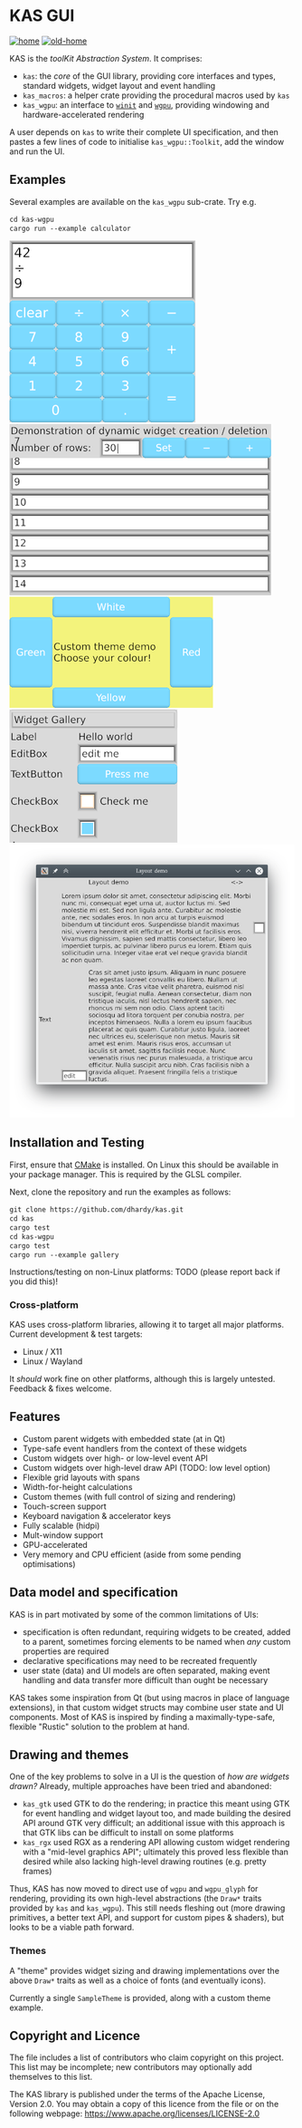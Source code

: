 KAS GUI
==========

[![home](https://img.shields.io/badge/GitHub-home-blue)](https://github.com/dhardy/kas)
[![old-home](https://img.shields.io/badge/GitLab-old--home-blueviolet)](https://gitlab.com/dhardy/kas)

KAS is the *toolKit Abstraction System*. It comprises:

-   `kas`: the *core* of the GUI library, providing core interfaces and types,
    standard widgets, widget layout and event handling
-   `kas_macros`: a helper crate providing the procedural macros used by `kas`
-   `kas_wgpu`: an interface to [`winit`] and [`wgpu`], providing windowing and
    hardware-accelerated rendering

A user depends on `kas` to write their complete UI specification, and then
pastes a few lines of code to initialise `kas_wgpu::Toolkit`, add the window
and run the UI.

[`winit`]: https://github.com/rust-windowing/winit/
[`wgpu`]: https://github.com/gfx-rs/wgpu-rs


Examples
---------

Several examples are available on the `kas_wgpu` sub-crate. Try e.g.

```
cd kas-wgpu
cargo run --example calculator
```

![Calculator](screenshots/calculator.png) ![Dynamic](screenshots/dynamic.png)
![Theme](screenshots/theme.png) ![Gallery](screenshots/gallery.png)
![Layout](screenshots/layout.png)

Installation and Testing
------------------------

First, ensure that [CMake](https://cmake.org/) is installed. On Linux this should be
available in your package manager. This is required by the GLSL compiler.

Next, clone the repository and run the examples as follows:

```
git clone https://github.com/dhardy/kas.git
cd kas
cargo test
cd kas-wgpu
cargo test
cargo run --example gallery
```

Instructions/testing on non-Linux platforms: TODO (please report back if you did this)!

### Cross-platform

KAS uses cross-platform libraries, allowing it to target all major platforms.
Current development & test targets:

-   Linux / X11
-   Linux / Wayland

It *should* work fine on other platforms, although this is largely untested.
Feedback & fixes welcome.


Features
----------

-   Custom parent widgets with embedded state (at in Qt)
-   Type-safe event handlers from the context of these widgets
-   Custom widgets over high- or low-level event API
-   Custom widgets over high-level draw API (TODO: low level option)
-   Flexible grid layouts with spans
-   Width-for-height calculations
-   Custom themes (with full control of sizing and rendering)
-   Touch-screen support
-   Keyboard navigation & accelerator keys
-   Fully scalable (hidpi)
-   Mult-window support
-   GPU-accelerated
-   Very memory and CPU efficient (aside from some pending optimisations)


Data model and specification
--------------

KAS is in part motivated by some of the common limitations of UIs:

-   specification is often redundant, requiring widgets to be created, added
    to a parent, sometimes forcing elements to be named when *any* custom
    properties are required
-   declarative specifications may need to be recreated frequently
-   user state (data) and UI models are often separated, making event handling
    and data transfer more difficult than ought be necessary

KAS takes some inspiration from Qt (but using macros in place of language
extensions), in that custom widget structs may combine user state and UI
components. Most of KAS is inspired by finding a maximally-type-safe, flexible
"Rustic" solution to the problem at hand.


Drawing and themes
--------

One of the key problems to solve in a UI is the question of *how are widgets
drawn?* Already, multiple approaches have been tried and abandoned:

-   `kas_gtk` used GTK to do the rendering; in practice this meant using GTK
    for event handling and widget layout too, and made building the desired API
    around GTK very difficult; an additional issue with this approach is that
    GTK libs can be difficult to install on some platforms
-   `kas_rgx` used RGX as a rendering API allowing custom widget rendering
    with a "mid-level graphics API"; ultimately this proved less flexible than
    desired while also lacking high-level drawing routines (e.g. pretty frames)

Thus, KAS has now moved to direct use of `wgpu` and `wgpu_glyph` for rendering,
providing its own high-level abstractions (the `Draw*` traits provided by
`kas` and `kas_wgpu`). This still needs fleshing out (more drawing primitives,
a better text API, and support for custom pipes & shaders), but looks to be a
viable path forward.

### Themes

A "theme" provides widget sizing and drawing implementations over the above
`Draw*` traits as well as a choice of fonts (and eventually icons).

Currently a single `SampleTheme` is provided, along with a custom theme example.


Copyright and Licence
-------

The <COPYRIGHT> file includes a list of contributors who claim copyright on this
project. This list may be incomplete; new contributors may optionally add
themselves to this list.

The KAS library is published under the terms of the Apache License, Version 2.0.
You may obtain a copy of this licence from the <LICENSE-APACHE> file or on
the following webpage: <https://www.apache.org/licenses/LICENSE-2.0>
